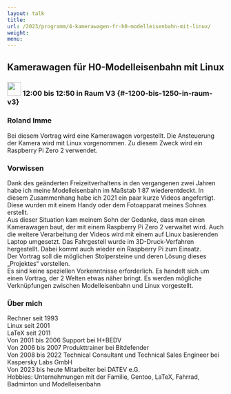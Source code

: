 ```yaml
---
layout: talk
title:
url: /2023/programm/4-kamerawagen-fr-h0-modelleisenbahn-mit-linux/
weight:
menu:
---
```

## Kamerawagen für H0-Modelleisenbahn mit Linux

### <img height = "32" src="../../../images/talk.svg"> 12:00 bis 12:50 in Raum V3 {#-1200-bis-1250-in-raum-v3}

### Roland Imme

Bei diesem Vortrag wird eine Kamerawagen vorgestellt. Die Ansteuerung der Kamera wird mit Linux vorgenommen. Zu diesem Zweck wird ein Raspberry Pi Zero 2 verwendet.

### Vorwissen

Dank des geänderten Freizeitverhaltens in den vergangenen zwei Jahren habe ich meine Modelleisenbahn im Maßstab 1:87 wiederentdeckt. In diesem Zusammenhang habe ich 2021 ein paar kurze Videos angefertigt. Diese wurden mit einem Handy oder dem Fotoapparat meines Sohnes erstellt.  
Aus dieser Situation kam meinem Sohn der Gedanke, dass man einen Kamerawagen baut, der mit einem Raspberry Pi Zero 2 verwaltet wird. Auch die weitere Verarbeitung der Videos wird mit einem auf Linux basierenden Laptop umgesetzt. Das Fahrgestell wurde im 3D-Druck-Verfahren hergestellt. Dabei kommt auch wieder ein Raspberry Pi zum Einsatz.  
Der Vortrag soll die möglichen Stolpersteine und deren Lösung dieses „Projektes“ vorstellen.  
Es sind keine speziellen Vorkenntnisse erforderlich. Es handelt sich um einen Vortrag, der 2 Welten etwas näher bringt. Es werden mögliche Verknüpfungen zwischen Modelleisenbahn und Linux vorgestellt.

### Über mich

Rechner seit 1993  
Linux seit 2001  
LaTeX seit 2011  
Von 2001 bis 2006 Support bei H+BEDV  
Von 2006 bis 2007 Produkttrainer bei Bitdefender  
Von 2008 bis 2022 Technical Consultant und Technical Sales Engineer bei Kaspersky Labs GmbH  
Von 2023 bis heute Mitarbeiter bei DATEV e.G.  
Hobbies: Unternehmungen mit der Familie, Gentoo, LaTeX, Fahrrad, Badminton und Modelleisenbahn

